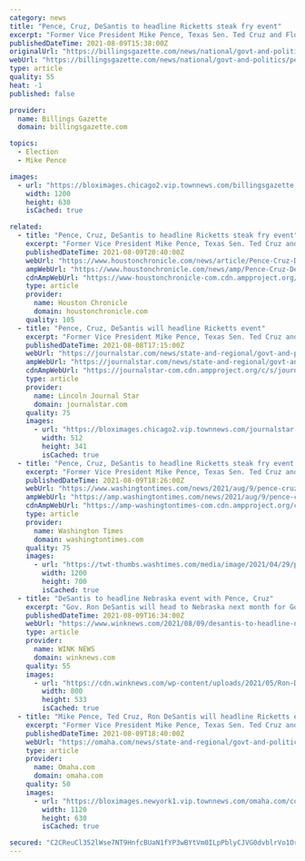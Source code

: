 ```yaml
---
category: news
title: "Pence, Cruz, DeSantis to headline Ricketts steak fry event"
excerpt: "Former Vice President Mike Pence, Texas Sen. Ted Cruz and Florida Gov. Ron DeSantis are coming to Nebraska for Gov. Pete Ricketts' annual steak fry next"
publishedDateTime: 2021-08-09T15:38:00Z
originalUrl: "https://billingsgazette.com/news/national/govt-and-politics/pence-cruz-desantis-to-headline-ricketts-steak-fry-event/article_05dba76f-5095-5a19-9871-35e3249b3b11.html"
webUrl: "https://billingsgazette.com/news/national/govt-and-politics/pence-cruz-desantis-to-headline-ricketts-steak-fry-event/article_05dba76f-5095-5a19-9871-35e3249b3b11.html"
type: article
quality: 55
heat: -1
published: false

provider:
  name: Billings Gazette
  domain: billingsgazette.com

topics:
  - Election
  - Mike Pence

images:
  - url: "https://bloximages.chicago2.vip.townnews.com/billingsgazette.com/content/tncms/custom/image/c72cf8ac-c550-11ea-86bd-3761faee86a6.jpg"
    width: 1200
    height: 630
    isCached: true

related:
  - title: "Pence, Cruz, DeSantis to headline Ricketts steak fry event"
    excerpt: "Former Vice President Mike Pence, Texas Sen. Ted Cruz and Florida Gov. Ron DeSantis are coming to Nebraska for Gov. Pete Ricketts' annual steak fry next month. The high-profile Republicans will appear at the gathering to celebrate agriculture on Sept."
    publishedDateTime: 2021-08-09T20:40:00Z
    webUrl: "https://www.houstonchronicle.com/news/article/Pence-Cruz-DeSantis-to-headline-Ricketts-steak-16374505.php"
    ampWebUrl: "https://www.houstonchronicle.com/news/amp/Pence-Cruz-DeSantis-to-headline-Ricketts-steak-16374505.php"
    cdnAmpWebUrl: "https://www-houstonchronicle-com.cdn.ampproject.org/c/s/www.houstonchronicle.com/news/amp/Pence-Cruz-DeSantis-to-headline-Ricketts-steak-16374505.php"
    type: article
    provider:
      name: Houston Chronicle
      domain: houstonchronicle.com
    quality: 105
  - title: "Pence, Cruz, DeSantis will headline Ricketts event"
    excerpt: "Former Vice President Mike Pence, Texas Sen. Ted Cruz and Florida Gov. Ron DeSantis form an all-star lineup of guests who will join Gov. Pete Ricketts at a Nebraska Steak Fry scheduled in Nebraska City on Sept."
    publishedDateTime: 2021-08-08T17:15:00Z
    webUrl: "https://journalstar.com/news/state-and-regional/govt-and-politics/pence-cruz-desantis-will-headline-ricketts-event/article_3fcf2e16-1950-5aac-b134-d35f59f5176d.html"
    ampWebUrl: "https://journalstar.com/news/state-and-regional/govt-and-politics/pence-cruz-desantis-will-headline-ricketts-event/article_3fcf2e16-1950-5aac-b134-d35f59f5176d.amp.html"
    cdnAmpWebUrl: "https://journalstar-com.cdn.ampproject.org/c/s/journalstar.com/news/state-and-regional/govt-and-politics/pence-cruz-desantis-will-headline-ricketts-event/article_3fcf2e16-1950-5aac-b134-d35f59f5176d.amp.html"
    type: article
    provider:
      name: Lincoln Journal Star
      domain: journalstar.com
    quality: 75
    images:
      - url: "https://bloximages.chicago2.vip.townnews.com/journalstar.com/content/tncms/assets/v3/editorial/0/09/0090e635-b8c5-558b-891e-c3766153eb1f/61100ac772738.image.jpg"
        width: 512
        height: 341
        isCached: true
  - title: "Pence, Cruz, DeSantis to headline Ricketts steak fry event in Nebraska"
    excerpt: "Former Vice President Mike Pence, Texas Sen. Ted Cruz and Florida Gov. Ron DeSantis are coming to Nebraska for Gov. Pete Ricketts’ annual steak fry next month."
    publishedDateTime: 2021-08-09T18:26:00Z
    webUrl: "https://www.washingtontimes.com/news/2021/aug/9/pence-cruz-desantis-to-headline-ricketts-steak-fry/"
    ampWebUrl: "https://amp.washingtontimes.com/news/2021/aug/9/pence-cruz-desantis-to-headline-ricketts-steak-fry/"
    cdnAmpWebUrl: "https://amp-washingtontimes-com.cdn.ampproject.org/c/s/amp.washingtontimes.com/news/2021/aug/9/pence-cruz-desantis-to-headline-ricketts-steak-fry/"
    type: article
    provider:
      name: Washington Times
      domain: washingtontimes.com
    quality: 75
    images:
      - url: "https://twt-thumbs.washtimes.com/media/image/2021/04/29/pence_palmetto_family_council_22043_c0-172-4186-2613_s1200x700.jpg?3fa410db4037e345abf94878c5dac3f518291556"
        width: 1200
        height: 700
        isCached: true
  - title: "DeSantis to headline Nebraska event with Pence, Cruz"
    excerpt: "Gov. Ron DeSantis will head to Nebraska next month for Gov. Pete Ricketts’ annual steak fry. He’ll be joined by former Vice President Mike Pence and Sen. Ted Cruz. The high-profile Republicans will appear at the gathering to celebrate agriculture on Sept."
    publishedDateTime: 2021-08-09T16:34:00Z
    webUrl: "https://www.winknews.com/2021/08/09/desantis-to-headline-nebraska-event-with-pence-cruz/"
    type: article
    provider:
      name: WINK NEWS
      domain: winknews.com
    quality: 55
    images:
      - url: "https://cdn.winknews.com/wp-content/uploads/2021/05/Ron-DeSantis.jpeg"
        width: 800
        height: 533
        isCached: true
  - title: "Mike Pence, Ted Cruz, Ron DeSantis will headline Ricketts event in Nebraska City"
    excerpt: "Former Vice President Mike Pence, Texas Sen. Ted Cruz and Florida Gov. Ron DeSantis form an all-star lineup of guests who will join Gov. Pete Ricketts at a Nebraska Steak Fry scheduled in Nebraska City on Sept."
    publishedDateTime: 2021-08-09T18:40:00Z
    webUrl: "https://omaha.com/news/state-and-regional/govt-and-politics/mike-pence-ted-cruz-ron-desantis-will-headline-ricketts-event-in-nebraska-city/article_a46c8c65-e0e5-5608-b71b-6ee9c0563c62.html"
    type: article
    provider:
      name: Omaha.com
      domain: omaha.com
    quality: 50
    images:
      - url: "https://bloximages.newyork1.vip.townnews.com/omaha.com/content/tncms/assets/v3/editorial/a/46/a46c8c65-e0e5-5608-b71b-6ee9c0563c62/6111708cf0b2b.preview.jpg?crop=1763%2C992%2C0%2C91&resize=1120%2C630&order=crop%2Cresize"
        width: 1120
        height: 630
        isCached: true

secured: "C2CReuCl352lWse7NT9HnfcBUaN1fYP3wBYtVm0ILpPblyCJVG0dvblrVo1OrPWZz5icXFhA7fZPWExJYxNzwDXGh/kRQLgEPRGJSFgX9ff18HHOCNHl2FleK7EgbTAK1lI0maiV+h+DsCe18a40Y1FKWaen3+KFw1jpFroQ2RiR/OrR6f+6hSOxZSTF/nLXbBx5DH2vxYmI4eyebi4aKaUWRDQJqPZjeaUIJtHShdeA+gO747VU34u83409DCbZtSI3+8Sww++77wYVpNKePn8B9/gp1/ENLK9r3LqDy7ntasjC5aLhMnNUV6jdLTix7YE7aA5f3XfdwnJiAkxl2G4fXFzhIK6fJobEkzg/nmY=;sUv75QhOQX1caQCY+OQx9g=="
---
```


